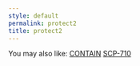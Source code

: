 ```yaml
---
style: default
permalink: protect2
title: protect2
---
```

You may also like:
[CONTAIN](http://scp-wiki.net/contain)
[SCP-710](http://scp-wiki.net/scp-710)